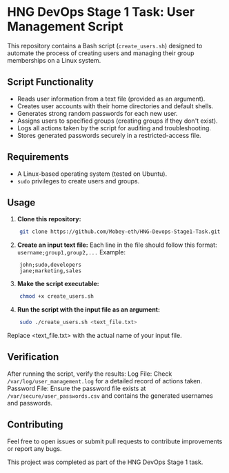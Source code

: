 # HNG DevOps Stage 1 Task: User Management Script

This repository contains a Bash script (`create_users.sh`) designed to automate the process of creating users and managing their group memberships on a Linux system.  

## Script Functionality

- Reads user information from a text file (provided as an argument).
- Creates user accounts with their home directories and default shells.
- Generates strong random passwords for each new user.
- Assigns users to specified groups (creating groups if they don't exist).
- Logs all actions taken by the script for auditing and troubleshooting.
- Stores generated passwords securely in a restricted-access file.

## Requirements

- A Linux-based operating system (tested on Ubuntu).
- `sudo` privileges to create users and groups.

## Usage

1. **Clone this repository:**
```bash
    git clone https://github.com/Mobey-eth/HNG-Devops-Stage1-Task.git
```
2. **Create an input text file:**
Each line in the file should follow this format: 
`username;group1,group2,...`
Example:
```
    john;sudo,developers
    jane;marketing,sales
```

3. **Make the script executable:**
```bash
    chmod +x create_users.sh
```

4. **Run the script with the input file as an argument:**

```bash
    sudo ./create_users.sh <text_file.txt>
```
Replace <text_file.txt> with the actual name of your input file.

## Verification

After running the script, verify the results:
Log File: Check `/var/log/user_management.log` for a detailed record of actions taken.
Password File: Ensure the password file exists at `/var/secure/user_passwords.csv` and contains the generated usernames and passwords.

## Contributing
Feel free to open issues or submit pull requests to contribute improvements or report any bugs.

This project was completed as part of the HNG DevOps Stage 1 task.